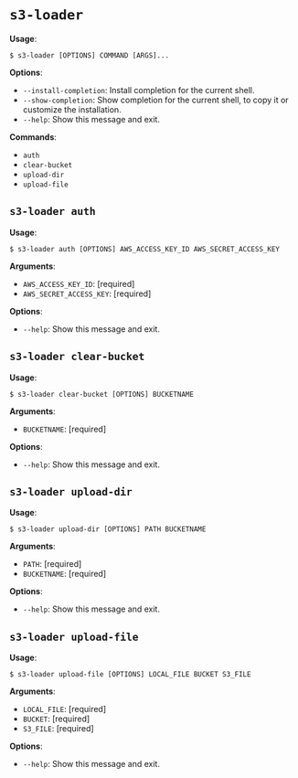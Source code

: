 # `s3-loader`

**Usage**:

```console
$ s3-loader [OPTIONS] COMMAND [ARGS]...
```

**Options**:

* `--install-completion`: Install completion for the current shell.
* `--show-completion`: Show completion for the current shell, to copy it or customize the installation.
* `--help`: Show this message and exit.

**Commands**:

* `auth`
* `clear-bucket`
* `upload-dir`
* `upload-file`

## `s3-loader auth`

**Usage**:

```console
$ s3-loader auth [OPTIONS] AWS_ACCESS_KEY_ID AWS_SECRET_ACCESS_KEY
```

**Arguments**:

* `AWS_ACCESS_KEY_ID`: [required]
* `AWS_SECRET_ACCESS_KEY`: [required]

**Options**:

* `--help`: Show this message and exit.

## `s3-loader clear-bucket`

**Usage**:

```console
$ s3-loader clear-bucket [OPTIONS] BUCKETNAME
```

**Arguments**:

* `BUCKETNAME`: [required]

**Options**:

* `--help`: Show this message and exit.

## `s3-loader upload-dir`

**Usage**:

```console
$ s3-loader upload-dir [OPTIONS] PATH BUCKETNAME
```

**Arguments**:

* `PATH`: [required]
* `BUCKETNAME`: [required]

**Options**:

* `--help`: Show this message and exit.

## `s3-loader upload-file`

**Usage**:

```console
$ s3-loader upload-file [OPTIONS] LOCAL_FILE BUCKET S3_FILE
```

**Arguments**:

* `LOCAL_FILE`: [required]
* `BUCKET`: [required]
* `S3_FILE`: [required]

**Options**:

* `--help`: Show this message and exit.
